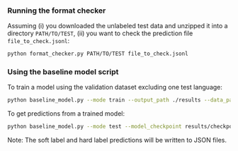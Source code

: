 ### Running the format checker

Assuming (i) you downloaded the unlabeled test data and unzipped it into a directory `PATH/TO/TEST`, (ii) you want to check the prediction file `file_to_check.jsonl`:

```bash
python format_checker.py PATH/TO/TEST file_to_check.jsonl
```

### Using the baseline model script

To train a model using the validation dataset excluding one test language:

```bash
python baseline_model.py --mode train --output_path ./results --data_path ../val --test_lang es
```

To get predictions from a trained model:

```bash
python baseline_model.py --mode test --model_checkpoint results/checkpoint-20/ --data_path ../val/ --test_lang es
```

Note: The soft label and hard label predictions will be written to JSON files.

